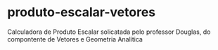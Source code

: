 # produto-escalar-vetores
 Calculadora de Produto Escalar solicatada pelo professor Douglas, do compontente de Vetores e Geometria Analítica
